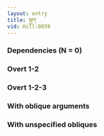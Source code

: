 ```yaml
---
layout: entry
title: སྐྱག་
vid: Hill:0059
---
```

### Dependencies (N = 0)


### Overt 1-2


### Overt 1-2-3


### With oblique arguments


### With unspecified obliques

